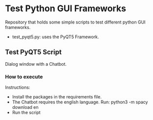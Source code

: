 # Test Python GUI Frameworks

Repository that holds some simple scripts to test different
python GUI frameworks.

- test_pyqt5.py: uses the PyQT5 Framework.

## Test PyQT5 Script

Dialog window with a Chatbot.

### How to execute

Instructions:
 - Install the packages in the requirements file.
 - The Chatbot requires the english language. Run:
    python3 -m spacy download en
 - Run the script